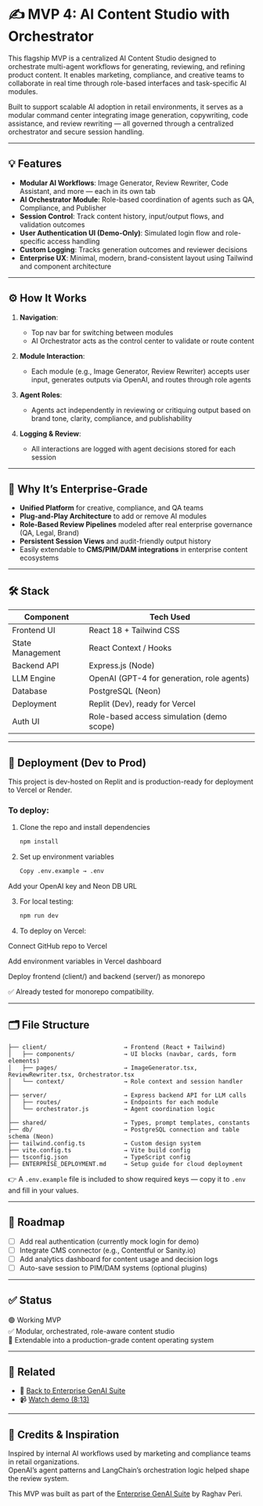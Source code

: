 # ✍️ MVP 4: AI Content Studio with Orchestrator

This flagship MVP is a centralized AI Content Studio designed to orchestrate multi-agent workflows for generating, reviewing, and refining product content. It enables marketing, compliance, and creative teams to collaborate in real time through role-based interfaces and task-specific AI modules.

Built to support scalable AI adoption in retail environments, it serves as a modular command center integrating image generation, copywriting, code assistance, and review rewriting — all governed through a centralized orchestrator and secure session handling.

---

## 💡 Features

- **Modular AI Workflows**: Image Generator, Review Rewriter, Code Assistant, and more — each in its own tab
- **AI Orchestrator Module**: Role-based coordination of agents such as QA, Compliance, and Publisher
- **Session Control**: Track content history, input/output flows, and validation outcomes
- **User Authentication UI (Demo-Only)**: Simulated login flow and role-specific access handling
- **Custom Logging**: Tracks generation outcomes and reviewer decisions
- **Enterprise UX**: Minimal, modern, brand-consistent layout using Tailwind and component architecture

---

## ⚙️ How It Works

1. **Navigation**:
   - Top nav bar for switching between modules
   - AI Orchestrator acts as the control center to validate or route content

2. **Module Interaction**:
   - Each module (e.g., Image Generator, Review Rewriter) accepts user input, generates outputs via OpenAI, and routes through role agents

3. **Agent Roles**:
   - Agents act independently in reviewing or critiquing output based on brand tone, clarity, compliance, and publishability

4. **Logging & Review**:
   - All interactions are logged with agent decisions stored for each session

---

## 🧠 Why It’s Enterprise-Grade

- **Unified Platform** for creative, compliance, and QA teams
- **Plug-and-Play Architecture** to add or remove AI modules
- **Role-Based Review Pipelines** modeled after real enterprise governance (QA, Legal, Brand)
- **Persistent Session Views** and audit-friendly output history
- Easily extendable to **CMS/PIM/DAM integrations** in enterprise content ecosystems

---

## 🛠️ Stack

| Component         | Tech Used                      |
|------------------|--------------------------------|
| Frontend UI      | React 18 + Tailwind CSS        |
| State Management | React Context / Hooks          |
| Backend API      | Express.js (Node)              |
| LLM Engine       | OpenAI (GPT-4 for generation, role agents) |
| Database         | PostgreSQL (Neon)              |
| Deployment       | Replit (Dev), ready for Vercel |
| Auth UI          | Role-based access simulation (demo scope) |

---

## 🚀 Deployment (Dev to Prod)

This project is dev-hosted on Replit and is production-ready for deployment to Vercel or Render.

### To deploy:

1. Clone the repo and install dependencies  
   ```bash
   npm install

2. Set up environment variables
   ```bash
   Copy .env.example → .env

Add your OpenAI key and Neon DB URL

3. For local testing:
   ```bash
   npm run dev

4. To deploy on Vercel:

Connect GitHub repo to Vercel

Add environment variables in Vercel dashboard

Deploy frontend (client/) and backend (server/) as monorepo

✅ Already tested for monorepo compatibility.

---

## 🗂️ File Structure

```
├── client/                      → Frontend (React + Tailwind)
│   ├── components/              → UI blocks (navbar, cards, form elements)
│   ├── pages/                   → ImageGenerator.tsx, ReviewRewriter.tsx, Orchestrator.tsx
│   └── context/                 → Role context and session handler
│
├── server/                      → Express backend API for LLM calls
│   ├── routes/                  → Endpoints for each module
│   └── orchestrator.js          → Agent coordination logic
│
├── shared/                      → Types, prompt templates, constants
├── db/                          → PostgreSQL connection and table schema (Neon)
├── tailwind.config.ts           → Custom design system
├── vite.config.ts               → Vite build config
├── tsconfig.json                → TypeScript config
├── ENTERPRISE_DEPLOYMENT.md     → Setup guide for cloud deployment
```

👉 A `.env.example` file is included to show required keys — copy it to `.env` and fill in your values.


---

## 🧭 Roadmap

- [ ] Add real authentication (currently mock login for demo)
- [ ] Integrate CMS connector (e.g., Contentful or Sanity.io)
- [ ] Add analytics dashboard for content usage and decision logs
- [ ] Auto-save session to PIM/DAM systems (optional plugins)

---

## ✅ Status

🟢 Working MVP  
✅ Modular, orchestrated, role-aware content studio  
🧩 Extendable into a production-grade content operating system

---
## 🔗 Related

- 📁 [Back to Enterprise GenAI Suite](../)  
- 📹 [Watch demo (8:13)](https://youtu.be/0Ht1q3K1rwE?si=a0_m8NHXDx2QEL88)

---

## 🙏 Credits & Inspiration

Inspired by internal AI workflows used by marketing and compliance teams in retail organizations.  
OpenAI’s agent patterns and LangChain’s orchestration logic helped shape the review system.

This MVP was built as part of the [Enterprise GenAI Suite](../) by Raghav Peri.


